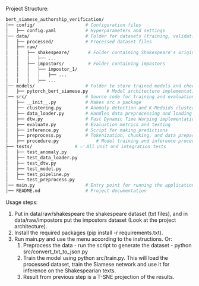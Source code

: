 Project Structure:

```bash
bert_siamese_authorship_verification/
│── config/                   # Configuration files
│   ├── config.yaml           # Hyperparameters and settings
│── data/                     # Folder for datasets (training, validation, test sets)
│   ├── processed/            # Processed dataset files
│   ├── raw/
│   │   ├── shakespeare/       # Folder containing Shakespeare's original works and some unknown ones
│   │   │   ├── ...
│   │   ├── impostors/         # Folder containing impostors
│   │   │   ├── impostor_1/
│   │   │   │   ├── ...
│   │   │   ├── ...
│── models/                   # Folder to store trained models and checkpoints
│   ├── pytorch_bert_siamese.py       # Model architecture implementation
│── src/                      # Source code for training and evaluation
│   ├── __init__.py           # Makes src a package
│   ├── clustering.py         # Anomaly detection and K-Medoids clustering
│   ├── data_loader.py        # Handles data preprocessing and loading
│   ├── dtw.py                # Fast Dynamic Time Warping implementation
│   ├── evaluate.py           # Evaluation metrics and testing
│   ├── inference.py          # Script for making predictions
│   ├── preprocess.py         # Tokenization, chunking, and data preparation
│   ├── procedure.py              # Model training and inference procedure
├── tests/                # ✅ All unit and integration tests
│   ├── test_anomaly.py
│   ├── test_data_loader.py
│   ├── test_dtw.py
│   ├── test_model.py
│   ├── test_pipeline.py
│   └── test_preprocess.py
│── main.py                   # Entry point for running the application
│── README.md                 # Project documentation
```


Usage steps:
1) Put in data/raw/shakespeare the shakespeare dataset (txt files), and in data/raw/impostors put the impostors dataset (Look at the project architecture).
2) Install the required packages (pip install -r requirements.txt).
3) Run main.py and use the menu according to the instructions. Or:
   1) Preprocess the data - run the script to generate the dataset - python src/convert_txt_to_json.py
   2) Train the model using python src/train.py. This will load the processed dataset, train the Siamese network and use it for inference on the Shakespearian texts.
   3) Result from previous step is a T-SNE projection of the results.

